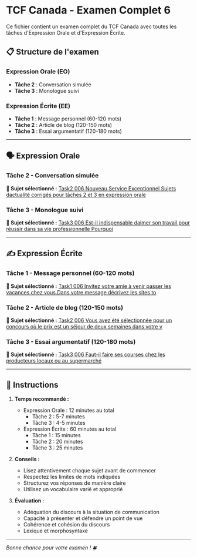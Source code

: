 # TCF Canada - Examen Complet 6

Ce fichier contient un examen complet du TCF Canada avec toutes les tâches d'Expression Orale et d'Expression Écrite.

## 📋 Structure de l'examen

### Expression Orale (EO)
- **Tâche 2** : Conversation simulée
- **Tâche 3** : Monologue suivi

### Expression Écrite (EE)  
- **Tâche 1** : Message personnel (60-120 mots)
- **Tâche 2** : Article de blog (120-150 mots)
- **Tâche 3** : Essai argumentatif (120-180 mots)

---

## 🗣️ Expression Orale

### Tâche 2 - Conversation simulée

**📄 Sujet sélectionné :** [Task2 006 Nouveau Service Exceptionnel Sujets dactualité corrigés pour tâches 2 et 3 en expression orale](../tcf_canada/eo/task2/task2_006_Nouveau_Service_Exceptionnel_Sujets_dactualité_corrigés_pour_tâches_2_et_3_en_expression_orale.md)

### Tâche 3 - Monologue suivi

**📄 Sujet sélectionné :** [Task3 006 Est-il indispensable daimer son travail pour réussir dans sa vie professionnelle Pourquoi](../tcf_canada/eo/task3/task3_006_Est-il_indispensable_daimer_son_travail_pour_réussir_dans_sa_vie_professionnelle_Pourquoi.md)

---

## ✍️ Expression Écrite

### Tâche 1 - Message personnel (60-120 mots)

**📄 Sujet sélectionné :** [Task1 006 Invitez votre amie à venir passer les vacances chez vous.Dans votre message décrivez les sites to](../tcf_canada/ee/task1/task1_006_Invitez_votre_amie_à_venir_passer_les_vacances_chez_vous.Dans_votre_message_décrivez_les_sites_to.md)

### Tâche 2 - Article de blog (120-150 mots)

**📄 Sujet sélectionné :** [Task2 006 Vous avez été sélectionnée pour un concours où le prix est un séjour de deux semaines dans votre v](../tcf_canada/ee/task2/task2_006_Vous_avez_été_sélectionnée_pour_un_concours_où_le_prix_est_un_séjour_de_deux_semaines_dans_votre_v.md)

### Tâche 3 - Essai argumentatif (120-180 mots)

**📄 Sujet sélectionné :** [Task3 006 Faut-il faire ses courses chez les producteurs locaux ou au supermarché](../tcf_canada/ee/task3/task3_006_Faut-il_faire_ses_courses_chez_les_producteurs_locaux_ou_au_supermarché.md)

---

## 📝 Instructions

1. **Temps recommandé :**
   - Expression Orale : 12 minutes au total
     - Tâche 2 : 5-7 minutes
     - Tâche 3 : 4-5 minutes
   - Expression Écrite : 60 minutes au total
     - Tâche 1 : 15 minutes
     - Tâche 2 : 20 minutes  
     - Tâche 3 : 25 minutes

2. **Conseils :**
   - Lisez attentivement chaque sujet avant de commencer
   - Respectez les limites de mots indiquées
   - Structurez vos réponses de manière claire
   - Utilisez un vocabulaire varié et approprié

3. **Évaluation :**
   - Adéquation du discours à la situation de communication
   - Capacité à présenter et défendre un point de vue
   - Cohérence et cohésion du discours
   - Lexique et morphosyntaxe

---

*Bonne chance pour votre examen ! 🍀*
